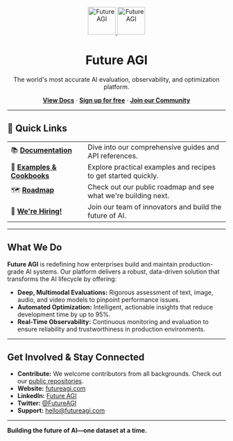 <!-- Placeholder for a future Hero Banner -->
<p align="center">
  <a href="https://futureagi.com">
    <img src="https://raw.githubusercontent.com/future-agi/.github/main/profile/logo-light-mode.png#gh-light-mode-only" alt="Future AGI" height="64">
    <img src="https://raw.githubusercontent.com/future-agi/.github/main/profile/logo-dark-mode.png#gh-dark-mode-only" alt="Future AGI" height="64">
  </a>
</p>
<h1 align="center">Future AGI</h1>
<p align="center">
  The world's most accurate AI evaluation, observability, and optimization platform.
</p>
<p align="center">
  <a href="https://docs.futureagi.com"><strong>View Docs</strong></a> ·
  <a href="https://app.futureagi.com"><strong>Sign up for free</strong></a> ·
  <a href="https://github.com/orgs/future-agi/discussions"><strong>Join our Community</strong></a>
</p>

---

## 🚀 Quick Links

| | |
|---|---|
| 📚 [**Documentation**](https://docs.futureagi.com) | Dive into our comprehensive guides and API references. |
| 🍳 [**Examples & Cookbooks**](https://github.com/future-agi/cookbooks) | Explore practical examples and recipes to get started quickly. |
| 🗺️ [**Roadmap**](https://github.com/orgs/future-agi/discussions/categories/roadmap) | Check out our public roadmap and see what we're building next. |
| 💼 [**We're Hiring!**](https://futureagi.com/careers) | Join our team of innovators and build the future of AI. |

---

## What We Do

**Future AGI** is redefining how enterprises build and maintain production-grade AI systems. Our platform delivers a robust, data-driven solution that transforms the AI lifecycle by offering:

- **Deep, Multimodal Evaluations:** Rigorous assessment of text, image, audio, and video models to pinpoint performance issues.
- **Automated Optimization:** Intelligent, actionable insights that reduce development time by up to 95%.
- **Real-Time Observability:** Continuous monitoring and evaluation to ensure reliability and trustworthiness in production environments.

---

## Get Involved & Stay Connected

- **Contribute:** We welcome contributors from all backgrounds. Check out our [public repositories](https://github.com/orgs/future-agi/repositories).
- **Website:** [futureagi.com](https://futureagi.com)
- **LinkedIn:** [Future AGI](https://linkedin.com/company/futureagi)
- **Twitter:** [@FutureAGI](https://twitter.com/futureagi_)
- **Support:** [hello@futureagi.com](mailto:hello@futureagi.com)

---

**Building the future of AI—one dataset at a time.**


